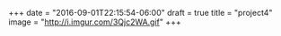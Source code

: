 +++
date = "2016-09-01T22:15:54-06:00"
draft = true
title = "project4"
image = "http://i.imgur.com/3Qjc2WA.gif"
+++

